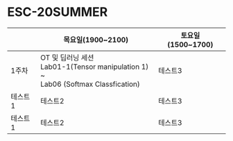 # ESC-20SUMMER

||목요일(1900~2100)|토요일(1500~1700)|
|------|---|---|
|1주차|OT 및 딥러닝 세션 <br> Lab01-1(Tensor manipulation 1) ~ <br> Lab06 (Softmax Classfication)|테스트3|
|테스트1|테스트2|테스트3|
|테스트1|테스트2|테스트3|
